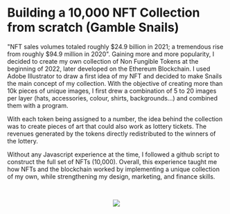 # Building a 10,000 NFT Collection from scratch (Gamble Snails)
"NFT sales volumes totaled roughly $24.9 billion in 2021; a tremendous rise from roughly $94.9 million in 2020". Gaining more and more popularity, I decided to create my own collection of Non Fungible Tokens at the beginning of 2022, later developed on the Ethereum Blockchain. I used Adobe Illustrator to draw a first idea of my NFT and decided to make Snails the main concept of my collection. With the objective of creating more than 10k pieces of unique images, I first drew a combination of 5 to 20 images per layer (hats, accessories, colour, shirts, backgrounds...) and combined them with a program.

With each token being assigned to a number, the idea behind the collection was to create pieces of art that could also work as lottery tickets. The revenues generated by the tokens directly redistributed to the winners of the lottery. 

Without any Javascript experience at the time, I followed a github script to construct the full set of NFTs (10,000). Overall, this experience taught me how NFTs and the blockchain worked by implementing a unique collection of my own, while strengthening my design, marketing, and finance skills. 

<br>

<p align="center">
  <img src="https://github.com/codebyvictor/NFT-Collection/blob/bcfaef5aeb60c2106b51bbc659d3af8298284c7d/Website-screenshot.png">
</p>

